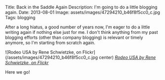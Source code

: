 Title: Back in the Saddle Again
Description: I'm going to do a little blogging again.
Date: 2013-08-01
Image: assets/images/47294210_b46f8f5cc0_c.jpg
Tags: blogging

After a long hiatus, a good number of years now, I'm eager to do a
little writing again if nothing else just for me. I don't think anything
from my past blogging efforts (other than company blogging) is relevant
or timely anymore, so I'm starting from scratch again.

![Rodeo USA by Rene Schwietzke, on Flickr](/assets/images/47294210_b46f8f5cc0_c.jpg center)
_[Rodeo USA by Rene Schwietzke, on Flickr](http://www.flickr.com/photos/rene-germany/47294210/)_

Here we go!

